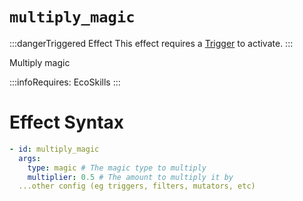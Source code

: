 # `multiply_magic`
:::dangerTriggered Effect
This effect requires a [Trigger](https://plugins.auxilor.io/effects/all-triggers) to activate.
:::

Multiply magic

:::infoRequires:
EcoSkills
:::

# Effect Syntax
```yaml
- id: multiply_magic
  args:
    type: magic # The magic type to multiply
    multiplier: 0.5 # The amount to multiply it by
  ...other config (eg triggers, filters, mutators, etc)
```